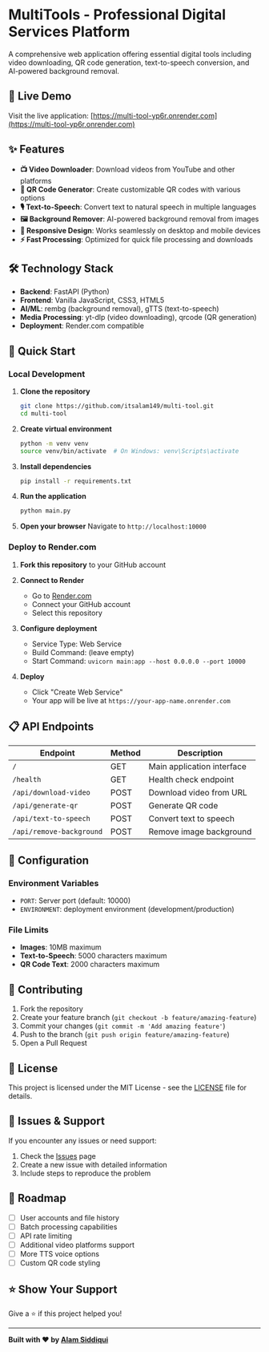 # MultiTools - Professional Digital Services Platform

A comprehensive web application offering essential digital tools including video downloading, QR code generation, text-to-speech conversion, and AI-powered background removal.

## 🚀 Live Demo

Visit the live application: [https://multi-tool-yp6r.onrender.com](https://multi-tool-yp6r.onrender.com)

## ✨ Features

- **📺 Video Downloader**: Download videos from YouTube and other platforms
- **🔲 QR Code Generator**: Create customizable QR codes with various options
- **🎙️ Text-to-Speech**: Convert text to natural speech in multiple languages
- **🖼️ Background Remover**: AI-powered background removal from images
- **📱 Responsive Design**: Works seamlessly on desktop and mobile devices
- **⚡ Fast Processing**: Optimized for quick file processing and downloads

## 🛠️ Technology Stack

- **Backend**: FastAPI (Python)
- **Frontend**: Vanilla JavaScript, CSS3, HTML5
- **AI/ML**: rembg (background removal), gTTS (text-to-speech)
- **Media Processing**: yt-dlp (video downloading), qrcode (QR generation)
- **Deployment**: Render.com compatible

## 🚀 Quick Start

### Local Development

1. **Clone the repository**
   ```bash
   git clone https://github.com/itsalam149/multi-tool.git
   cd multi-tool
   ```

2. **Create virtual environment**
   ```bash
   python -m venv venv
   source venv/bin/activate  # On Windows: venv\Scripts\activate
   ```

3. **Install dependencies**
   ```bash
   pip install -r requirements.txt
   ```

4. **Run the application**
   ```bash
   python main.py
   ```

5. **Open your browser**
   Navigate to `http://localhost:10000`

### Deploy to Render.com

1. **Fork this repository** to your GitHub account

2. **Connect to Render**
   - Go to [Render.com](https://render.com)
   - Connect your GitHub account
   - Select this repository

3. **Configure deployment**
   - Service Type: Web Service
   - Build Command: (leave empty)
   - Start Command: `uvicorn main:app --host 0.0.0.0 --port 10000`

4. **Deploy**
   - Click "Create Web Service"
   - Your app will be live at `https://your-app-name.onrender.com`

## 📋 API Endpoints

| Endpoint | Method | Description |
|----------|--------|-------------|
| `/` | GET | Main application interface |
| `/health` | GET | Health check endpoint |
| `/api/download-video` | POST | Download video from URL |
| `/api/generate-qr` | POST | Generate QR code |
| `/api/text-to-speech` | POST | Convert text to speech |
| `/api/remove-background` | POST | Remove image background |

## 🔧 Configuration

### Environment Variables

- `PORT`: Server port (default: 10000)
- `ENVIRONMENT`: deployment environment (development/production)

### File Limits

- **Images**: 10MB maximum
- **Text-to-Speech**: 5000 characters maximum
- **QR Code Text**: 2000 characters maximum

## 🤝 Contributing

1. Fork the repository
2. Create your feature branch (`git checkout -b feature/amazing-feature`)
3. Commit your changes (`git commit -m 'Add amazing feature'`)
4. Push to the branch (`git push origin feature/amazing-feature`)
5. Open a Pull Request

## 📝 License

This project is licensed under the MIT License - see the [LICENSE](LICENSE) file for details.

## 🐛 Issues & Support

If you encounter any issues or need support:

1. Check the [Issues](https://github.com/itsalam149/multi-tool/issues) page
2. Create a new issue with detailed information
3. Include steps to reproduce the problem

## 🔮 Roadmap

- [ ] User accounts and file history
- [ ] Batch processing capabilities
- [ ] API rate limiting
- [ ] Additional video platforms support
- [ ] More TTS voice options
- [ ] Custom QR code styling

## ⭐ Show Your Support

Give a ⭐️ if this project helped you!

---

**Built with ❤️ by [Alam Siddiqui](https://github.com/itsalam149)**
